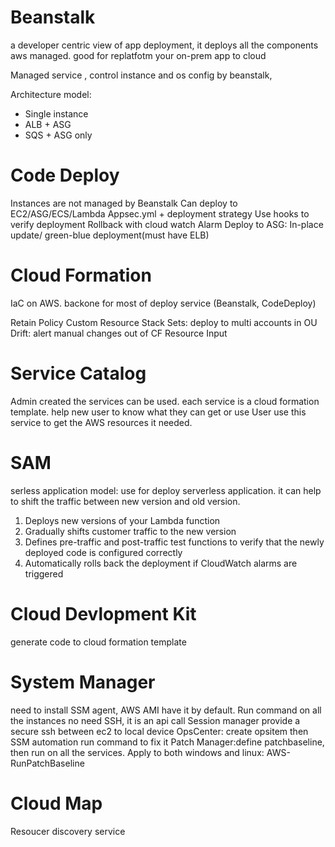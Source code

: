 # Beanstalk

a developer centric view of app deployment, it deploys all the components aws managed. good for replatfotm your on-prem app to cloud

Managed service , control instance and os config by beanstalk,

Architecture model:

- Single instance
- ALB + ASG
- SQS + ASG only

# Code Deploy

Instances are not managed by Beanstalk
Can deploy to EC2/ASG/ECS/Lambda
Appsec.yml + deployment strategy
Use hooks to verify deployment
Rollback with cloud watch Alarm
Deploy to ASG: In-place update/ green-blue deployment(must have ELB)

# Cloud Formation

IaC on AWS. backone for most of deploy service (Beanstalk, CodeDeploy)

Retain Policy
Custom Resource
Stack Sets: deploy to multi accounts in OU
Drift: alert manual changes out of CF
Resource Input

# Service Catalog

Admin created the services can be used. each service is a cloud formation template. help new user to know what they can get or use
User use this service to get the AWS resources it needed.

# SAM

serless application model: use for deploy serverless application. it can help to shift the traffic between new version and old version.

1. Deploys new versions of your Lambda function
2. Gradually shifts customer traffic to the new version
3. Defines pre-traffic and post-traffic test functions to verify that the newly deployed code is configured correctly
4. Automatically rolls back the deployment if CloudWatch alarms are triggered

# Cloud Devlopment Kit

generate code to cloud formation template

# System Manager

need to install SSM agent, AWS AMI have it by default.
Run command on all the instances
no need SSH, it is an api call
Session manager provide a secure ssh between ec2 to local device
OpsCenter: create opsitem then SSM automation run command to fix it
Patch Manager:define patchbaseline, then run on all the services. Apply to both windows and linux: AWS-RunPatchBaseline

# Cloud Map

Resoucer discovery service

